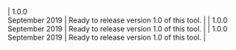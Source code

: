 | 1.0.0<br>September 2019 | Ready to release version 1.0 of this tool. |
| 1.0.0<br>September 2019 | Ready to release version 1.0 of this tool. |
| 1.0.0<br>September 2019 | Ready to release version 1.0 of this tool. |

